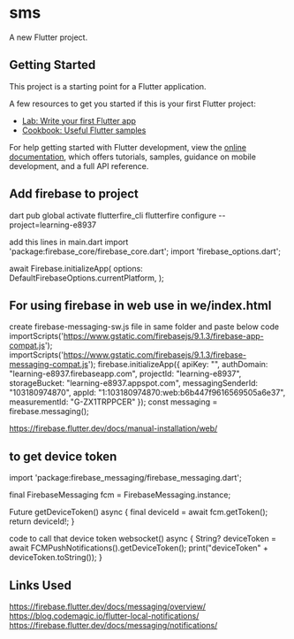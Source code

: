 # sms

A new Flutter project.

## Getting Started

This project is a starting point for a Flutter application.

A few resources to get you started if this is your first Flutter project:

- [Lab: Write your first Flutter app](https://docs.flutter.dev/get-started/codelab)
- [Cookbook: Useful Flutter samples](https://docs.flutter.dev/cookbook)

For help getting started with Flutter development, view the
[online documentation](https://docs.flutter.dev/), which offers tutorials,
samples, guidance on mobile development, and a full API reference.

## Add firebase to project

dart pub global activate flutterfire_cli
flutterfire configure --project=learning-e8937

add this lines in main.dart
import 'package:firebase_core/firebase_core.dart';
import 'firebase_options.dart';

await Firebase.initializeApp(
    options: DefaultFirebaseOptions.currentPlatform,
);

## For using firebase in web use in we/index.html

  <script src="https://www.gstatic.com/firebasejs/8.10.0/firebase-app.js"></script>

create firebase-messaging-sw.js file in same folder and paste below code
importScripts('https://www.gstatic.com/firebasejs/9.1.3/firebase-app-compat.js');
importScripts('https://www.gstatic.com/firebasejs/9.1.3/firebase-messaging-compat.js');
firebase.initializeApp({
    apiKey: "",
    authDomain: "learning-e8937.firebaseapp.com",
    projectId: "learning-e8937",
    storageBucket: "learning-e8937.appspot.com",
    messagingSenderId: "103180974870",
    appId: "1:103180974870:web:b6b447f9616569505a6e37",
    measurementId: "G-ZX1TRPPCER"
    });
const messaging = firebase.messaging();

https://firebase.flutter.dev/docs/manual-installation/web/

## to get device token
import 'package:firebase_messaging/firebase_messaging.dart';

final FirebaseMessaging fcm = FirebaseMessaging.instance;


Future<String> getDeviceToken() async {
    final deviceId = await fcm.getToken();
    return deviceId!;
}

code to call that device token
websocket() async {
    String? deviceToken = await FCMPushNotifications().getDeviceToken();
    print("deviceToken" + deviceToken.toString());
}


## Links Used
https://firebase.flutter.dev/docs/messaging/overview/
https://blog.codemagic.io/flutter-local-notifications/
https://firebase.flutter.dev/docs/messaging/notifications/

